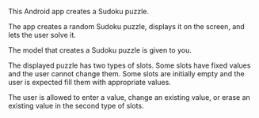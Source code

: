 This Android app creates a Sudoku puzzle. 

The app creates a random Sudoku puzzle, displays it on the screen, and lets the user solve it. 

The model that creates a Sudoku puzzle is given to you. 

The displayed puzzle has two types of slots. 
	Some slots have fixed values and the user cannot change them. 
	Some slots are initially empty and the user is expected fill them with appropriate values. 

The user is allowed to enter a value, change an existing value, or
erase an existing value in the second type of slots.

